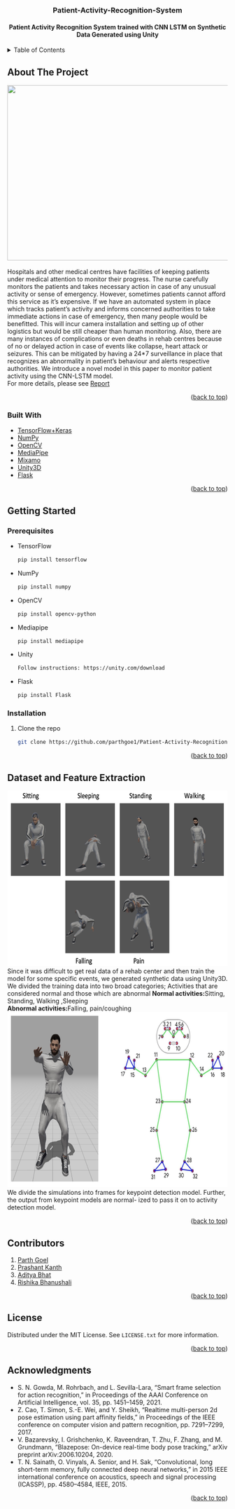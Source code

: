 <div id="top"></div>

<!-- PROJECT LOGO -->
<br />
<div align="center">
  <h3 align="center">Patient-Activity-Recognition-System</h3>
  <h4 align="center">Patient Activity Recognition System trained with CNN LSTM on Synthetic Data Generated using Unity</h4>
</div>

<!-- TABLE OF CONTENTS -->
<details>
  <summary>Table of Contents</summary>
  <ol>
    <li>
      <a href="#about-the-project">About The Project</a>
      <ul>
        <li><a href="#built-with">Built With</a></li>
      </ul>
    </li>
    <li>
      <a href="#getting-started">Getting Started</a>
      <ul>
        <li><a href="#prerequisites">Prerequisites</a></li>
        <li><a href="#installation">Installation</a></li>
      </ul>
    </li>
    <li><a href="#dataset-and-feature-extraction">Dataset and Feature Extraction</a></li>
    <li><a href="#contributions">Contributions</a></li>
    <li><a href="#license">License</a></li>
    <li><a href="#acknowledgments">Acknowledgments</a></li>
  </ol>
</details>



<!-- ABOUT THE PROJECT -->
## About The Project

<img src="/Assets/act.png" width="800" height="400">

Hospitals and other medical centres have facilities of keeping patients under medical attention to monitor their progress. The nurse carefully monitors the patients and takes necessary action in case of any unusual activity or sense of emergency. However, sometimes patients cannot afford this service as it’s expensive. If we have an automated system in place which tracks patient’s activity and informs concerned authorities to take immediate actions in case of emergency, then many people would be benefitted. This will incur camera installation and setting up of other logistics but would be still cheaper than human monitoring. Also, there are many instances of complications or even deaths in rehab centres because of no or delayed action in case of events like collapse, heart attack or seizures. This can be mitigated by having a 24*7 surveillance in place that recognizes an abnormality in patient’s behaviour and alerts respective authorities. We introduce a novel model in this paper to monitor patient activity using the CNN-LSTM model. <br/>
For more details, please see [Report](/Report/)

<p align="right">(<a href="#top">back to top</a>)</p>



### Built With

* [TensorFlow+Keras](https://www.tensorflow.org/)
* [NumPy](https://numpy.org/)
* [OpenCV](https://opencv.org/)
* [MediaPipe](https://google.github.io/mediapipe/solutions/pose.html)
* [Mixamo](https://www.mixamo.com/#/)
* [Unity3D](https://unity.com/)
* [Flask](https://flask.palletsprojects.com/en/2.2.x/)

<p align="right">(<a href="#top">back to top</a>)</p>



<!-- GETTING STARTED -->
## Getting Started

### Prerequisites

* TensorFlow
  ```sh
  pip install tensorflow
  ```
* NumPy
  ```sh
  pip install numpy
  ```
* OpenCV
  ```sh
  pip install opencv-python
  ```
* Mediapipe
  ```sh
  pip install mediapipe
  ```
* Unity
  ```sh
  Follow instructions: https://unity.com/download
  ```
* Flask
  ```sh
  pip install Flask
  ```

### Installation

1. Clone the repo
   ```sh
   git clone https://github.com/parthgoe1/Patient-Activity-Recognition-System.git
   ```

<p align="right">(<a href="#top">back to top</a>)</p>

<!-- DATASET AND FEATURE EXTRACTION -->
## Dataset and Feature Extraction
<img src="/Assets/Activities.png" width="800" height="400">
Since it was difficult to get real data of a rehab center and then train the model for some specific events, we generated synthetic data using Unity3D. We divided the training data into two broad categories; Activities that are considered normal and those which are abnormal
<b>Normal activities:</b>Sitting, Standing, Walking ,Sleeping </br>
<b>Abnormal activities:</b>Falling, pain/coughing </br>
<img src="/Assets/keypoints.png" width="600" height="400">
We divide the simulations into frames for keypoint detection model. Further, the output from keypoint models are normal- ized to pass it on to activity detection model.

<p align="right">(<a href="#top">back to top</a>)</p>

<!-- CONTRIBUTIONS -->
## Contributors

1. [Parth Goel](https://github.com/parthgoe1)
2. [Prashant Kanth](https://github.com/kanthprashant)
3. [Aditya Bhat](https://github.com/adityacbhat)
3. [Rishika Bhanushali](https://github.com/rb-rishika)

<p align="right">(<a href="#top">back to top</a>)</p>



<!-- LICENSE -->
## License

Distributed under the MIT License. See `LICENSE.txt` for more information.

<p align="right">(<a href="#top">back to top</a>)</p>



<!-- ACKNOWLEDGMENTS -->
## Acknowledgments

* S. N. Gowda, M. Rohrbach, and L. Sevilla-Lara, “Smart frame selection for action recognition,” in Proceedings of the AAAI Conference on Artificial Intelligence, vol. 35, pp. 1451–1459, 2021.
* Z. Cao, T. Simon, S.-E. Wei, and Y. Sheikh, “Realtime multi-person 2d pose estimation using part affinity fields,” in Proceedings of the IEEE conference on computer vision and pattern recognition, pp. 7291–7299, 2017.
* V. Bazarevsky, I. Grishchenko, K. Raveendran, T. Zhu, F. Zhang, and M. Grundmann, “Blazepose: On-device real-time body pose tracking,” arXiv preprint arXiv:2006.10204, 2020.
* T. N. Sainath, O. Vinyals, A. Senior, and H. Sak, “Convolutional, long short-term memory, fully connected deep neural networks,” in 2015 IEEE international conference on acoustics, speech and signal processing (ICASSP), pp. 4580–4584, IEEE, 2015.

<p align="right">(<a href="#top">back to top</a>)</p>


